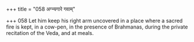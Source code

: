 +++
title = "058 अग्न्यगारे गवाम्"

+++
058	Let him keep his right arm uncovered in a place where a sacred fire is kept, in a cow-pen, in the presence of Brahmanas, during the private recitation of the Veda, and at meals.